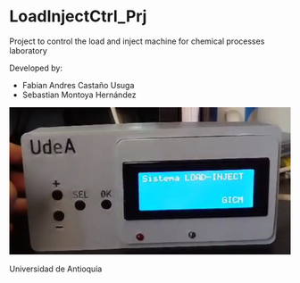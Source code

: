 # LoadInjectCtrl_Prj
Project to control the load and inject machine for chemical processes laboratory

Developed by: 
- Fabian Andres Castaño Usuga
- Sebastian Montoya Hernández

![](docs/foto.png)

Universidad de Antioquia

